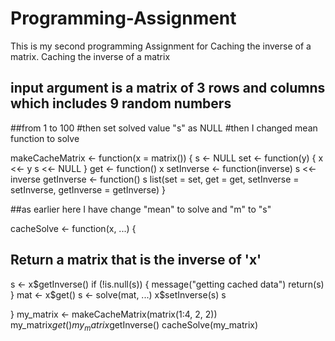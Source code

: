 # Programming-Assignment
This is my second programming Assignment for Caching the inverse of a matrix.
Caching the inverse of a matrix

## input argument is a matrix of 3 rows and columns which includes 9  random numbers
##from 1 to 100
#then set solved value "s" as NULL
#then I changed mean function to solve

makeCacheMatrix <- function(x = matrix()) {
  s <- NULL
  set <- function(y) {
    x <<- y
    s <<- NULL
  }
  get <- function() x
  setInverse <- function(inverse) s <<- inverse
  getInverse <- function() s
  list(set = set,
       get = get,
       setInverse = setInverse,
       getInverse = getInverse)
}



##as earlier here I have change "mean" to solve and "m" to "s"

cacheSolve <- function(x, ...) {
  
## Return a matrix that is the inverse of 'x'
  s <- x$getInverse()
  if (!is.null(s)) {
    message("getting cached data")
    return(s)
  }
  mat <- x$get()
  s <- solve(mat, ...)
  x$setInverse(s)
  s

}
my_matrix <- makeCacheMatrix(matrix(1:4, 2, 2))
my_matrix$get()
my_matrix$getInverse()
cacheSolve(my_matrix)
